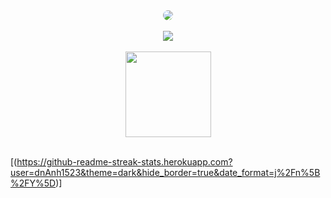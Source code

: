 <!-- Coding GIF -->
<div align="center">
  <img style="border-radius: 100px;" src="https://cdn.jsdelivr.net/gh/sun0225SUN/photos/images/202108300019556.gif" />
</div>
<br>

<!-- GitHub Trophies -->
<div align="center">
  <img src="https://github-profile-trophy.vercel.app/?username=dnAnh1523&theme=gruvbox&row=1&column=6&no-frame=true&no-bg=true" />
</div>
<br>

<!-- GitHub Stats with Custom Gradient Color -->
<div align="center">
  <img height="137px" src="https://github-readme-stats.vercel.app/api?username=dnAnh1523&hide_title=true&hide_border=true&show_icons=true&line_height=21&text_color=000&icon_color=000&bg_color=8cf0ff,61f5f8,32f8e7,0afbce,30fbac,46f895,5bf47b,6fef60,73e84f,77e03d,7bd927,7fd100&theme=graywhite" />
</div>
<br>

[(https://github-readme-streak-stats.herokuapp.com?user=dnAnh1523&theme=dark&hide_border=true&date_format=j%2Fn%5B%2FY%5D)]
